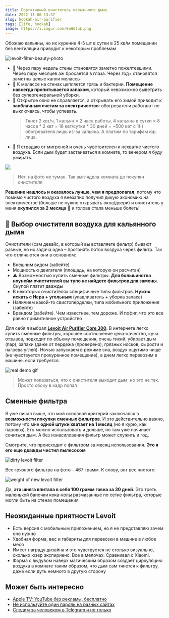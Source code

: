 ```yaml
---
title: Портативный очиститель кальянного дыма
date: 2022-11-06 13:37
slug: hookah-air-purifier
tags: [life, hookah]
image: https://i.imgur.com/8wHdluL.png
---
```


Обожаю кальяны, но их курение 4-5 шт в сутки в 25 кв/м помещении без вентиляции приводит к некоторым проблемам

![levoit-filter-beauty-photo](https://i.imgur.com/8wHdluL.png)

<!--#todo фото грязной стены?-->

- 💩 Через пару недель стены становятся заметно пожелтевшими. Через пару месяцев аж бросается в глаза. Через год+ становятся заметны целые капли мелассы
- 🦠 К мелассе на стенах цепляется грязь и бактерии. **Помещение навсегда пропитывается запахом**, который невозможно выветрить без супергенеральной уборки.
- 🫰 Открытое окно не справляется, а открывать его зимой приводит к **заоблачным счетам за электричество**: обогреватели работают не выключаясь, чтобы успевать.
  > Тянет 2 квт/ч, 1 кальян = 2 часа работы, 4 кальяна в сутки = 8 часов * 2 квт = 16 квт/сутки * 30 дней = ~500 квт с 1(!) обогревателя лишь из-за кальяна. А платим по тарифам юр. лица.
- 🤯 Я страдаю от мигреней и очень чувствителен к нехватке чистого воздуха. Если дым будет застаиваться в комнате, то вечером я буду умирать..

![](https://i.imgur.com/qHr0U0e.jpg)
> Нет, на фото не туман. Так выглядела комната до покупки очистителя

**Решение нашлось и оказалось лучше, чем я предполагал**, потому что помимо чистого воздуха я внезапно получил дикую экономию на электричестве (больше не нужно открывать окна/двери) и очиститель у меня **окупился за 2 месяца** 🤑 и голова стала меньше болеть!

<!--truncate-->

## 🤔 Выбор очистителя воздуха для кальянного дыма

Очистители (сам девайс, в который вы вставляете фильтр) бывают разные, но их задача одна – прогонять поток воздуха через фильтр. Так что отличаются они в основном:

- Внешним видом (забейте)
- Мощностью двигателя (площадь, на которую он расчитан)
- ⚠️ Возможностью купить сменные фильтры. **Для большинства ноунейм очистителей вы тупо не найдете фильтров для замены**. Скупой платит дважды
- В некоторых очистителях специфичные типы фильтров. **Нужно искать с Hepa + угольным** (улавливатель + уборка запаха)
- Наличием какой-то свистоперделки, типа мобильного приложения (забейте)
- Брендом (забейте). Чем известнее, тем дороже. И пофиг, что это все равно примитивное устройство

Для себя я выбрал **[Levoit Air Purifier Core 300](https://bt.rozetka.com.ua/levoit_air_purifier_core_300_white/p321113848/)**. В интернете легко купить сменные фильтры, хорошее соотношение цена-качество, куча отзывов, подходит по объему помещения, очень тихий, убирает дым (пар), запахи (даже от пердежа (проверено), грязных носков, сырости и нагрева углей). Ночью запускаем в режиме сна, воздух ощутимо чище (не чувствуется прокуренное помещение), а днем легко перевозим в машине. если требуется.

![real demo gif](https://i.imgur.com/9FuKvME.gif)

> Может показаться, что с очистителя выходит дым, но это не так. Просто сбоку в кадр попал

## Сменные фильтра

Я уже писал выше, что мой основной критерий заключался в **возможности покупки сменных фильтров**. И это действительно важно, потому что мне **одной штуки хватает на 1 месяц** (но я курю, как паровоз). Его можно использовать и дольше, но там уже начинает сочиться дым. А без изнасилования фильтр может служить и год.

Смотрите, что происходит с фильтром за месяц использования. **Это я его еще дважды чистил пылесосом**

![dirty levoit filter](https://i.imgur.com/bCIQfey.png)

Вес грязного фильтра на фото – 467 грамм. К слову, вот вес чистого:

![weight of new levoit filter](https://i.imgur.com/MGCLxUR.png)

Да, **эта шняга впитала в себя 100 грамм говна за 30 дней**. Это треть маленькой баночки кока-колы размазанные по сетке фильтра, которые могли быть на стенах помещения

## Неожиданные приятности Levoit

- Есть версия с мобильным приложением, но я не представляю зачем оно нужно
- Удобная форма, вес и габариты для перевозки в машине в любое месо
- Имеет награду дизайна и это чувствуется не столько визуально, сколько юзер экспириенс. Все в мелочах. Сравнивал с Xiaomi.
- Форма с выдувом наверх магическим образом создает циркуляцию воздуха в комнате таким образом, что дым сам тянется к фильтру, даже если дуть немного в другую сторону

## Может быть интересно

- [Apple TV: YouTube без рекламы, бесплатно](./11-03-disabling-youtube-ads-on-apple-tv.md)
- [Не используйте один пароль на разных сайтах](./05-18-bitwarden.md)
- [Следим за человеком в Telegram и не только](/tags/telegram)
